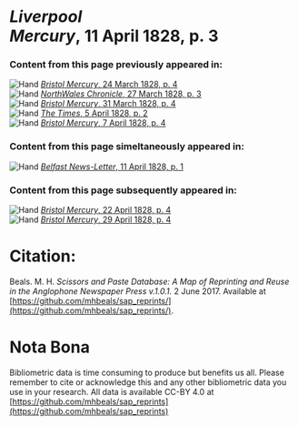 # *Liverpool Mercury*, 11 April 1828, p. 3  
  
### Content from this page previously appeared in:  
![Hand](http://scissorsandpaste.net/wp-content/uploads/2017/06/smallhandpointer.png) [*Bristol Mercury*, 24 March 1828, p. 4](https://mhbeals.github.io/sap_html/Bristol-Mercury/Bristol-Mercury-24-March-1828-p-4)  
![Hand](http://scissorsandpaste.net/wp-content/uploads/2017/06/smallhandpointer.png) [*NorthWales Chronicle*, 27 March 1828, p. 3](https://mhbeals.github.io/sap_html/NorthWales-Chronicle/NorthWales-Chronicle-27-March-1828-p-3)  
![Hand](http://scissorsandpaste.net/wp-content/uploads/2017/06/smallhandpointer.png) [*Bristol Mercury*, 31 March 1828, p. 4](https://mhbeals.github.io/sap_html/Bristol-Mercury/Bristol-Mercury-31-March-1828-p-4)  
![Hand](http://scissorsandpaste.net/wp-content/uploads/2017/06/smallhandpointer.png) [*The Times*, 5 April 1828, p. 2](https://mhbeals.github.io/sap_html/The-Times/The-Times-5-April-1828-p-2)  
![Hand](http://scissorsandpaste.net/wp-content/uploads/2017/06/smallhandpointer.png) [*Bristol Mercury*, 7 April 1828, p. 4](https://mhbeals.github.io/sap_html/Bristol-Mercury/Bristol-Mercury-7-April-1828-p-4)  
  
### Content from this page simeltaneously appeared in:  
![Hand](http://scissorsandpaste.net/wp-content/uploads/2017/06/smallhandpointer.png) [*Belfast News-Letter*, 11 April 1828, p. 1](https://mhbeals.github.io/sap_html/Belfast-News-Letter/Belfast-News-Letter-11-April-1828-p-1)  
  
### Content from this page subsequently appeared in:  
![Hand](http://scissorsandpaste.net/wp-content/uploads/2017/06/smallhandpointer.png) [*Bristol Mercury*, 22 April 1828, p. 4](https://mhbeals.github.io/sap_html/Bristol-Mercury/Bristol-Mercury-22-April-1828-p-4)  
![Hand](http://scissorsandpaste.net/wp-content/uploads/2017/06/smallhandpointer.png) [*Bristol Mercury*, 29 April 1828, p. 4](https://mhbeals.github.io/sap_html/Bristol-Mercury/Bristol-Mercury-29-April-1828-p-4)  


# Citation: 

Beals. M. H. *Scissors and Paste Database: A Map of Reprinting and Reuse in the Anglophone Newspaper Press v.1.0.1.* 2 June 2017. Available at [https://github.com/mhbeals/sap_reprints/](https://github.com/mhbeals/sap_reprints/). 

# Nota Bona

Bibliometric data is time consuming to produce but benefits us all. Please remember to cite or acknowledge this and any other bibliometric data you use in your research. All data is available CC-BY 4.0 at [https://github.com/mhbeals/sap_reprints](https://github.com/mhbeals/sap_reprints)